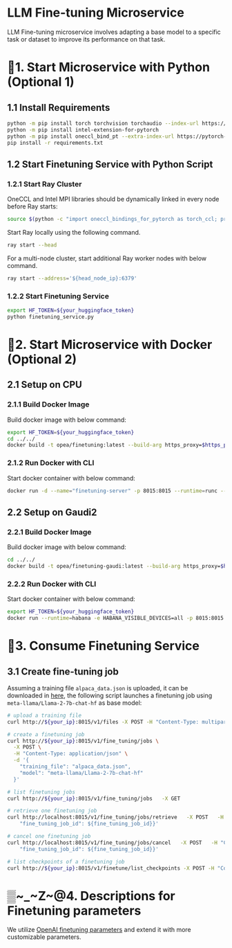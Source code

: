 # LLM Fine-tuning Microservice

LLM Fine-tuning microservice involves adapting a base model to a specific task or dataset to improve its performance on that task.

# 🚀1. Start Microservice with Python (Optional 1)

## 1.1 Install Requirements

```bash
python -m pip install torch torchvision torchaudio --index-url https://download.pytorch.org/whl/cpu
python -m pip install intel-extension-for-pytorch
python -m pip install oneccl_bind_pt --extra-index-url https://pytorch-extension.intel.com/release-whl/stable/cpu/us/
pip install -r requirements.txt
```

## 1.2 Start Finetuning Service with Python Script

### 1.2.1 Start Ray Cluster

OneCCL and Intel MPI libraries should be dynamically linked in every node before Ray starts:

```bash
source $(python -c "import oneccl_bindings_for_pytorch as torch_ccl; print(torch_ccl.cwd)")/env/setvars.sh
```

Start Ray locally using the following command.

```bash
ray start --head
```

For a multi-node cluster, start additional Ray worker nodes with below command.

```bash
ray start --address='${head_node_ip}:6379'
```

### 1.2.2 Start Finetuning Service

```bash
export HF_TOKEN=${your_huggingface_token}
python finetuning_service.py
```

# 🚀2. Start Microservice with Docker (Optional 2)

## 2.1 Setup on CPU

### 2.1.1 Build Docker Image

Build docker image with below command:

```bash
export HF_TOKEN=${your_huggingface_token}
cd ../../
docker build -t opea/finetuning:latest --build-arg https_proxy=$https_proxy --build-arg http_proxy=$http_proxy --build-arg HF_TOKEN=$HF_TOKEN -f comps/finetuning/docker/Dockerfile_cpu .
```

### 2.1.2 Run Docker with CLI

Start docker container with below command:

```bash
docker run -d --name="finetuning-server" -p 8015:8015 --runtime=runc --ipc=host -e http_proxy=$http_proxy -e https_proxy=$https_proxy opea/finetuning:latest
```

## 2.2 Setup on Gaudi2

### 2.2.1 Build Docker Image

Build docker image with below command:

```bash
cd ../../
docker build -t opea/finetuning-gaudi:latest --build-arg https_proxy=$https_proxy --build-arg http_proxy=$http_proxy -f comps/finetuning/docker/Dockerfile_hpu .
```

### 2.2.2 Run Docker with CLI

Start docker container with below command:

```bash
export HF_TOKEN=${your_huggingface_token}
docker run --runtime=habana -e HABANA_VISIBLE_DEVICES=all -p 8015:8015 -e OMPI_MCA_btl_vader_single_copy_mechanism=none --cap-add=sys_nice --net=host --ipc=host -e https_proxy=$https_proxy -e http_proxy=$http_proxy -e no_proxy=$no_proxy -e HF_TOKEN=$HF_TOKEN opea/finetuning-gaudi:latest
```

# 🚀3. Consume Finetuning Service

## 3.1 Create fine-tuning job

Assuming a training file `alpaca_data.json` is uploaded, it can be downloaded in [here](https://github.com/tatsu-lab/stanford_alpaca/blob/main/alpaca_data.json), the following script launches a finetuning job using `meta-llama/Llama-2-7b-chat-hf` as base model:

```bash
# upload a training file
curl http://${your_ip}:8015/v1/files -X POST -H "Content-Type: multipart/form-data" -F "file=@./alpaca_data.json" -F purpose="fine-tune"

# create a finetuning job
curl http://${your_ip}:8015/v1/fine_tuning/jobs \
  -X POST \
  -H "Content-Type: application/json" \
  -d '{
    "training_file": "alpaca_data.json",
    "model": "meta-llama/Llama-2-7b-chat-hf"
  }'

# list finetuning jobs
curl http://${your_ip}:8015/v1/fine_tuning/jobs   -X GET

# retrieve one finetuning job
curl http://localhost:8015/v1/fine_tuning/jobs/retrieve   -X POST   -H "Content-Type: application/json"   -d '{
    "fine_tuning_job_id": ${fine_tuning_job_id}}'

# cancel one finetuning job
curl http://localhost:8015/v1/fine_tuning/jobs/cancel   -X POST   -H "Content-Type: application/json"   -d '{
    "fine_tuning_job_id": ${fine_tuning_job_id}}'

# list checkpoints of a finetuning job
curl http://${your_ip}:8015/v1/finetune/list_checkpoints -X POST -H "Content-Type: application/json" -d '{"fine_tuning_job_id": ${fine_tuning_job_id}}'


```

# ▒~\_~Z~@4. Descriptions for Finetuning parameters

We utilize [OpenAI finetuning parameters](https://platform.openai.com/docs/api-reference/fine-tuning) and extend it with more customizable parameters.
